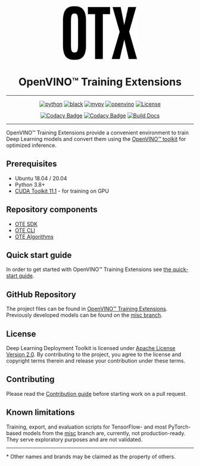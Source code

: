 <div align="center">

<img src="docs/source/_images/logos/otx-logo-black.png" width="200px">

# OpenVINO™ Training Extensions

---

[![python](https://img.shields.io/badge/python-3.8%2B-green)]()
[![black](https://img.shields.io/badge/code%20style-black-000000.svg)]()
[![mypy](https://img.shields.io/badge/%20type_checker-mypy-%231674b1?style=flat)]()
[![openvino](https://img.shields.io/badge/openvino-2021.4-purple)]()
[![License](https://img.shields.io/badge/License-Apache%202.0-blue.svg)](https://opensource.org/licenses/Apache-2.0)

[![Codacy Badge](https://app.codacy.com/project/badge/Grade/34245035749b4c4fa59a8dfe277133c2)](https://www.codacy.com/gh/openvinotoolkit/training_extensions/dashboard?utm_source=github.com&utm_medium=referral&utm_content=openvinotoolkit/training_extensions&utm_campaign=Badge_Grade)
[![Codacy Badge](https://app.codacy.com/project/badge/Coverage/34245035749b4c4fa59a8dfe277133c2)](https://www.codacy.com/gh/openvinotoolkit/training_extensions/dashboard?utm_source=github.com&utm_medium=referral&utm_content=openvinotoolkit/training_extensions&utm_campaign=Badge_Coverage)
[![Build Docs](https://github.com/openvinotoolkit/training_extensions/actions/workflows/docs.yml/badge.svg)](https://github.com/openvinotoolkit/training_extensions/actions/workflows/docs.yml)

---

</div>

OpenVINO™ Training Extensions provide a convenient environment to train
Deep Learning models and convert them using the [OpenVINO™
toolkit](https://software.intel.com/en-us/openvino-toolkit) for optimized
inference.

## Prerequisites

- Ubuntu 18.04 / 20.04
- Python 3.8+
- [CUDA Toolkit 11.1](https://developer.nvidia.com/cuda-11.1.1-download-archive) - for training on GPU

## Repository components

- [OTE SDK](ote_sdk)
- [OTE CLI](ote_cli)
- [OTE Algorithms](external)

## Quick start guide

In order to get started with OpenVINO™ Training Extensions see [the quick-start guide](QUICK_START_GUIDE.md).

## GitHub Repository

The project files can be found in [OpenVINO™ Training Extensions](https://github.com/openvinotoolkit/training_extensions).
Previously developed models can be found on the [misc branch](https://github.com/openvinotoolkit/training_extensions/tree/misc).

## License

Deep Learning Deployment Toolkit is licensed under [Apache License Version 2.0](LICENSE).
By contributing to the project, you agree to the license and copyright terms therein
and release your contribution under these terms.

## Contributing

Please read the [Contribution guide](CONTRIBUTING.md) before starting work on a pull request.

## Known limitations

Training, export, and evaluation scripts for TensorFlow- and most PyTorch-based models from the [misc](#misc) branch are, currently, not production-ready. They serve exploratory purposes and are not validated.

---

\* Other names and brands may be claimed as the property of others.
